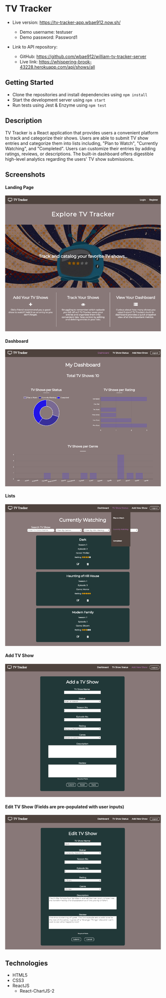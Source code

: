 # TV Tracker

* Live version: https://tv-tracker-app.wbae912.now.sh/
  * Demo username: testuser
  * Demo password: Password1
 
* Link to API repository:
  * GitHub: https://github.com/wbae912/william-tv-tracker-server
  * Live link: https://whispering-brook-43228.herokuapp.com/api/shows/all
  
  
## Getting Started
* Clone the repositories and install dependencies using ```npm install```
* Start the development server using ```npm start```
* Run tests using Jest & Enzyme using ```npm test```
  
  
## Description
TV Tracker is a React application that provides users a convenient platform to track and categorize their shows. Users are able to submit TV show entries and categorize them into lists including, "Plan to Watch", "Currently Watching", and "Completed". Users can customize their entries by adding ratings, reviews, or descriptions. The built-in dashboard offers digestible high-level analytics regarding the users' TV show submissions.


## Screenshots
#### Landing Page
![](public/images/landing-page.PNG)

#### Dashboard
![](public/images/dashboard.PNG)

#### Lists
![](public/images/lists.PNG)

#### Add TV Show
![](public/images/add-form.PNG)

#### Edit TV Show (Fields are pre-populated with user inputs)
![](public/images/edit-form.PNG)


## Technologies
* HTML5
* CSS3
* ReactJS
  * React-ChartJS-2
